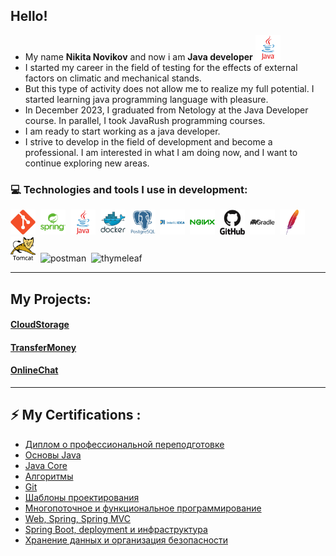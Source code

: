 ## Hello!

-  My name **Nikita Novikov** and now i am **Java developer** <img src="https://github.com/devicons/devicon/blob/master/icons/java/java-original-wordmark.svg" title="Java" alt="Java" width="40" height="40"/>&nbsp;
-  I started my career in the field of testing for the effects of external factors on climatic and mechanical stands.
-  But this type of activity does not allow me to realize my full potential. I started learning java programming language with pleasure.
-  In December 2023, I graduated from Netology at the Java Developer course.  In parallel, I took JavaRush programming courses.
-  I am ready to start working as a java developer.
-  I strive to develop in the field of development and become a professional. I am interested in what I am doing now, and I want to continue exploring new areas.

  ### 💻 Technologies and tools I use in development:
<div>
  <img src="https://github.com/devicons/devicon/blob/master/icons/git/git-original.svg" title="git" alt="git" width="40" height="40"/>&nbsp
  <img src="https://github.com/devicons/devicon/blob/master/icons/spring/spring-original-wordmark.svg" title="spring" alt="spring" width="40" height="40"/>&nbsp
  <img src="https://github.com/devicons/devicon/blob/master/icons/java/java-original-wordmark.svg" title="java" alt="java" width="40" height="40"/>&nbsp
  <img src="https://github.com/devicons/devicon/blob/master/icons/docker/docker-original-wordmark.svg" title="docker" alt="docker" width="40" height="40"/>&nbsp
  <img src="https://github.com/devicons/devicon/blob/master/icons/postgresql/postgresql-plain-wordmark.svg" title="postgresql" alt="postgresql" width="40" height="40"/>&nbsp
  <img src="https://github.com/devicons/devicon/blob/master/icons/intellij/intellij-original-wordmark.svg" title="intellij IDEA" alt="intellij IDEA" width="40" height="40"/>&nbsp
  <img src="https://github.com/devicons/devicon/blob/master/icons/nginx/nginx-original.svg" title="nginx" alt="nginx" width="40" height="40"/>&nbsp
  <img src="https://github.com/devicons/devicon/blob/master/icons/github/github-original-wordmark.svg" title="github" alt="github" width="40" height="40"/>&nbsp
  <img src="https://github.com/devicons/devicon/blob/master/icons/gradle/gradle-plain-wordmark.svg" title="gradle" alt="gradle" width="40" height="40"/>&nbsp;
  <img src="https://github.com/devicons/devicon/blob/master/icons/apache/apache-original.svg" title="Apache maven" alt="Apache maven" width="40" height="40"/>&nbsp;
  <img src="https://github.com/devicons/devicon/blob/master/icons/tomcat/tomcat-original-wordmark.svg" title="tomcat" alt="tomcat" width="40" height="40"/>&nbsp;
  <img src="https://www.svgrepo.com/show/354202/postman-icon.svg" title="postman" alt="postman" width="40" height="40"/>&nbsp;
  <img src="https://www.thymeleaf.org/images/thymeleaf.png" title="Thymeleaf" alt="thymeleaf" width="40" height="40"/>&nbsp;
 </div>

---
## My Projects:
#### [CloudStorage](https://github.com/Gangster177/CloudStorage)
#### [TransferMoney](https://github.com/Gangster177/TransferMoney)
#### [OnlineChat](https://github.com/Gangster177/Online_Chat)


---
##  ⚡  My Certifications :
* [Диплом о профессиональной переподготовке]()
* [Основы Java]()
* [Java Core]()
* [Алгоритмы]()
* [Git]()
* [Шаблоны проектирования]()
* [Многопоточное и функциональное программирование]()
* [Web, Spring, Spring MVC]()
* [Spring Boot, deployment и инфраструктура]()
* [Хранение данных и организация безопасности]()
